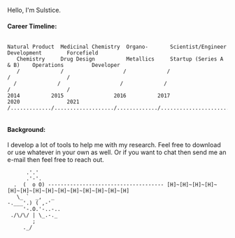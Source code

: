 Hello, I'm Sulstice. 

#### Career Timeline:

```

Natural Product  Medicinal Chemistry  Organo-       Scientist/Engineer        Development        Forcefield
   Chemistry     Drug Design          Metallics     Startup (Series A & B)    Operations         Developer
   /             /                   /             /                          /                  /
  /             /                   /             /                          /                  /
2014          2015                2016          2017                       2020               2021
/............./.................../............./........................./................../


```

#### Background:

I develop a lot of tools to help me with my research. Feel free to download or use whatever in your own as well. Or if you want to chat then send me an e-mail then feel free to reach out. 


          .'.'
          .'-'.
      .  (  o O) ------------------------------------- [H]~[H]~[H]~[H]~[H]~[H]~[H]~[H]~[H]~[H]~[H]~[H]~[H]~[H]
       \_ `  _,   _
    -.___'.) ( ,-'
         '-.O.'-..-..       
     ./\/\/ | \_.-._
            ;
         ._/


